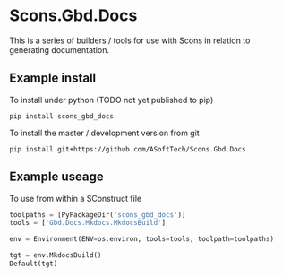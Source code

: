 # Scons.Gbd.Docs

This is a series of builders / tools for use with Scons in relation to generating documentation.

## Example install

To install under python (TODO not yet published to pip)
```
pip install scons_gbd_docs
```

To install the master / development version from git
```
pip install git+https://github.com/ASoftTech/Scons.Gbd.Docs
```

## Example useage

To use from within a SConstruct file
```python
toolpaths = [PyPackageDir('scons_gbd_docs')]
tools = ['Gbd.Docs.Mkdocs.MkdocsBuild']

env = Environment(ENV=os.environ, tools=tools, toolpath=toolpaths)

tgt = env.MkdocsBuild()
Default(tgt)
```
